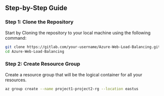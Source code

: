 ## Step-by-Step Guide

### Step 1: Clone the Repository
Start by Cloning the repository to your local machine using the following command:
```sh
git clone https://gitlab.com/your-username/Azure-Web-Load-Balancing.git
cd Azure-Web-Load-Balancing 
```

### Step 2: Create Resource Group
Create a resource group that will be the logical container for all your resources.

```sh
az group create --name project1-project2-rg --location eastus
```

